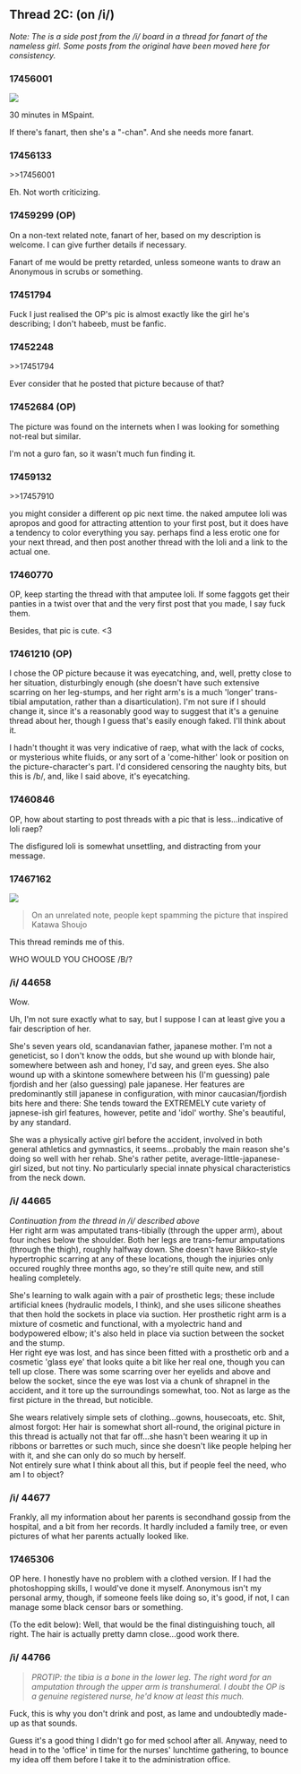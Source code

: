 ## Thread 2C: (on /i/)  
  
_Note: The is a side post from the /i/ board in a thread for fanart of the nameless girl. Some posts from the original have been moved here for consistency._  
  
### 17456001  
  
![](img/1166396836s.jpg)  
  
30 minutes in MSpaint.  
  
If there's fanart, then she's a "-chan". And she needs more fanart.  
  
### 17456133  
  
\>\>17456001    
  
Eh. Not worth criticizing.  
  
### 17459299 (OP) 
  
On a non-text related note, fanart of her, based on my description is welcome. I can give further details if necessary.  
  
Fanart of me would be pretty retarded, unless someone wants to draw an Anonymous in scrubs or something.  
  
### 17451794  
  
Fuck I just realised the OP's pic is almost exactly like the girl he's describing; I don't habeeb, must be fanfic.  
  
### 17452248  
  
\>\>17451794    
  
Ever consider that he posted that picture because of that?  
  
### 17452684 (OP) 
  
The picture was found on the internets when I was looking for something not-real but similar.  
  
I'm not a guro fan, so it wasn't much fun finding it.  
  
### 17459132  
  
\>\>17457910    
  
you might consider a different op pic next time. the naked amputee loli was apropos and good for attracting attention to your first post, but it does have a tendency to color everything you say. perhaps find a less erotic one for your next thread, and then post another thread with the loli and a link to the actual one.  
  
### 17460770  
  
OP, keep starting the thread with that amputee loli. If some faggots get their panties in a twist over that and the very first post that you made, I say fuck them.  
  
Besides, that pic is cute. <3  
  
### 17461210 (OP) 
  
I chose the OP picture because it was eyecatching, and, well, pretty close to her situation, disturbingly enough (she doesn't have such extensive scarring on her leg-stumps, and her right arm's is a much 'longer' trans-tibial amputation, rather than a disarticulation). I'm not sure if I should change it, since it's a reasonably good way to suggest that it's a genuine thread about her, though I guess that's easily enough faked. I'll think about it.  
  
I hadn't thought it was very indicative of raep, what with the lack of cocks, or mysterious white fluids, or any sort of a 'come-hither' look or position on the picture-character's part. I'd considered censoring the naughty bits, but this is /b/, and, like I said above, it's eyecatching.  
  
### 17460846  
  
OP, how about starting to post threads with a pic that is less...indicative of loli raep?  
  
The disfigured loli is somewhat unsettling, and distracting from your message.  
  
### 17467162  
  
![](img/1166412069s.jpg)  
  
> On an unrelated note, people kept spamming the picture that inspired Katawa Shoujo  
  
This thread reminds me of this.  
  
WHO WOULD YOU CHOOSE /B/?  
  
### /i/ 44658  
  
Wow.  
  
Uh, I'm not sure exactly what to say, but I suppose I can at least give you a fair description of her.  
  
She's seven years old, scandanavian father, japanese mother. I'm not a geneticist, so I don't know the odds, but she wound up with blonde hair, somewhere between ash and honey, I'd say, and green eyes. She also wound up with a skintone somewhere between his (I'm guessing) pale fjordish and her (also guessing) pale japanese. Her features are predominantly still japanese in configuration, with minor caucasian/fjordish bits here and there: She tends toward the EXTREMELY cute variety of japnese-ish girl features, however, petite and 'idol' worthy. She's beautiful, by any standard.  
  
She was a physically active girl before the accident, involved in both general athletics and gymnastics, it seems...probably the main reason she's doing so well with her rehab. She's rather petite, average-little-japanese-girl sized, but not tiny. No particularly special innate physical characteristics from the neck down.  
  
### /i/ 44665  
  
_Continuation from the thread in /i/ described above_  
Her right arm was amputated trans-tibially (through the upper arm), about four inches below the shoulder. Both her legs are trans-femur amputations (through the thigh), roughly halfway down. She doesn't have Bikko-style hypertrophic scarring at any of these locations, though the injuries only occured roughly three months ago, so they're still quite new, and still healing completely.  
  
She's learning to walk again with a pair of prosthetic legs; these include artificial knees (hydraulic models, I think), and she uses silicone sheathes that then hold the sockets in place via suction. Her prosthetic right arm is a mixture of cosmetic and functional, with a myolectric hand and bodypowered elbow; it's also held in place via suction between the socket and the stump.  
Her right eye was lost, and has since been fitted with a prosthetic orb and a cosmetic 'glass eye' that looks quite a bit like her real one, though you can tell up close. There was some scarring over her eyelids and above and below the socket, since the eye was lost via a chunk of shrapnel in the accident, and it tore up the surroundings somewhat, too. Not as large as the first picture in the thread, but noticible.  
  
She wears relatively simple sets of clothing...gowns, housecoats, etc. Shit, almost forgot: Her hair is somewhat short all-round, the original picture in this thread is actually not that far off...she hasn't been wearing it up in ribbons or barrettes or such much, since she doesn't like people helping her with it, and she can only do so much by herself.  
Not entirely sure what I think about all this, but if people feel the need, who am I to object?  
  
### /i/ 44677  
  
Frankly, all my information about her parents is secondhand gossip from the hospital, and a bit from her records. It hardly included a family tree, or even pictures of what her parents actually looked like.  
  
### 17465306  
  
OP here. I honestly have no problem with a clothed version. If I had the photoshopping skills, I would've done it myself. Anonymous isn't my personal army, though, if someone feels like doing so, it's good, if not, I can manage some black censor bars or something.  
  
(To the edit below): Well, that would be the final distinguishing touch, all right. The hair is actually pretty damn close...good work there.  
  
### /i/ 44766  
  
> _PROTIP: the tibia is a bone in the lower leg. The right word for an amputation through the upper arm is transhumeral. I doubt the OP is a genuine registered nurse, he'd know at least this much._  
  
Fuck, this is why you don't drink and post, as lame and undoubtedly made-up as that sounds.  
  
Guess it's a good thing I didn't go for med school after all. Anyway, need to head in to the 'office' in time for the nurses' lunchtime gathering, to bounce my idea off them before I take it to the administration office.  